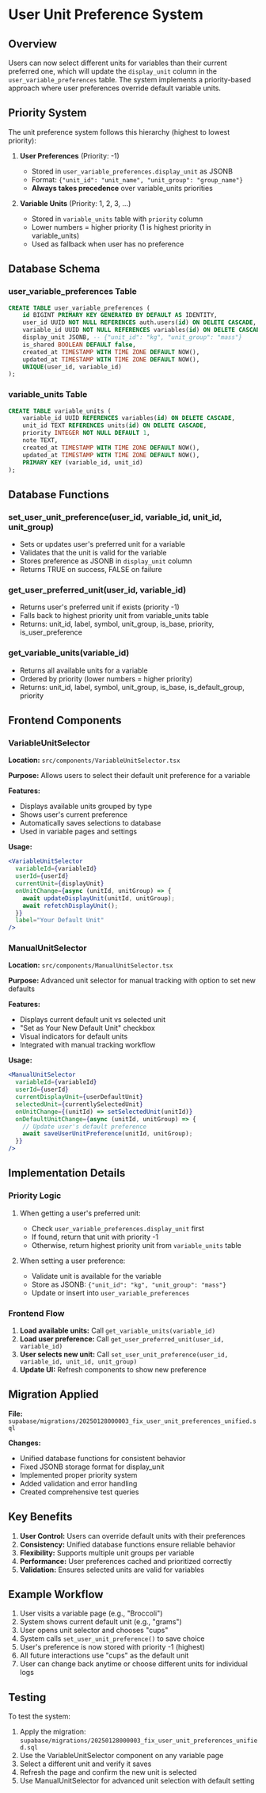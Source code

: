 # User Unit Preference System

## Overview

Users can now select different units for variables than their current preferred one, which will update the `display_unit` column in the `user_variable_preferences` table. The system implements a priority-based approach where user preferences override default variable units.

## Priority System

The unit preference system follows this hierarchy (highest to lowest priority):

1. **User Preferences** (Priority: -1)
   - Stored in `user_variable_preferences.display_unit` as JSONB
   - Format: `{"unit_id": "unit_name", "unit_group": "group_name"}`
   - **Always takes precedence** over variable_units priorities

2. **Variable Units** (Priority: 1, 2, 3, ...)
   - Stored in `variable_units` table with `priority` column
   - Lower numbers = higher priority (1 is highest priority in variable_units)
   - Used as fallback when user has no preference

## Database Schema

### user_variable_preferences Table
```sql
CREATE TABLE user_variable_preferences (
    id BIGINT PRIMARY KEY GENERATED BY DEFAULT AS IDENTITY,
    user_id UUID NOT NULL REFERENCES auth.users(id) ON DELETE CASCADE,
    variable_id UUID NOT NULL REFERENCES variables(id) ON DELETE CASCADE,
    display_unit JSONB, -- {"unit_id": "kg", "unit_group": "mass"}
    is_shared BOOLEAN DEFAULT false,
    created_at TIMESTAMP WITH TIME ZONE DEFAULT NOW(),
    updated_at TIMESTAMP WITH TIME ZONE DEFAULT NOW(),
    UNIQUE(user_id, variable_id)
);
```

### variable_units Table
```sql
CREATE TABLE variable_units (
    variable_id UUID REFERENCES variables(id) ON DELETE CASCADE,
    unit_id TEXT REFERENCES units(id) ON DELETE CASCADE,
    priority INTEGER NOT NULL DEFAULT 1,
    note TEXT,
    created_at TIMESTAMP WITH TIME ZONE DEFAULT NOW(),
    updated_at TIMESTAMP WITH TIME ZONE DEFAULT NOW(),
    PRIMARY KEY (variable_id, unit_id)
);
```

## Database Functions

### set_user_unit_preference(user_id, variable_id, unit_id, unit_group)
- Sets or updates user's preferred unit for a variable
- Validates that the unit is valid for the variable
- Stores preference as JSONB in `display_unit` column
- Returns TRUE on success, FALSE on failure

### get_user_preferred_unit(user_id, variable_id)
- Returns user's preferred unit if exists (priority -1)
- Falls back to highest priority unit from variable_units table
- Returns: unit_id, label, symbol, unit_group, is_base, priority, is_user_preference

### get_variable_units(variable_id)
- Returns all available units for a variable
- Ordered by priority (lower numbers = higher priority)
- Returns: unit_id, label, symbol, unit_group, is_base, is_default_group, priority

## Frontend Components

### VariableUnitSelector
**Location:** `src/components/VariableUnitSelector.tsx`

**Purpose:** Allows users to select their default unit preference for a variable

**Features:**
- Displays available units grouped by type
- Shows user's current preference
- Automatically saves selections to database
- Used in variable pages and settings

**Usage:**
```jsx
<VariableUnitSelector
  variableId={variableId}
  userId={userId}
  currentUnit={displayUnit}
  onUnitChange={async (unitId, unitGroup) => {
    await updateDisplayUnit(unitId, unitGroup);
    await refetchDisplayUnit();
  }}
  label="Your Default Unit"
/>
```

### ManualUnitSelector
**Location:** `src/components/ManualUnitSelector.tsx`

**Purpose:** Advanced unit selector for manual tracking with option to set new defaults

**Features:**
- Displays current default unit vs selected unit
- "Set as Your New Default Unit" checkbox
- Visual indicators for default units
- Integrated with manual tracking workflow

**Usage:**
```jsx
<ManualUnitSelector
  variableId={variableId}
  userId={userId}
  currentDisplayUnit={userDefaultUnit}
  selectedUnit={currentlySelectedUnit}
  onUnitChange={(unitId) => setSelectedUnit(unitId)}
  onDefaultUnitChange={async (unitId, unitGroup) => {
    // Update user's default preference
    await saveUserUnitPreference(unitId, unitGroup);
  }}
/>
```

## Implementation Details

### Priority Logic
1. When getting a user's preferred unit:
   - Check `user_variable_preferences.display_unit` first
   - If found, return that unit with priority -1
   - Otherwise, return highest priority unit from `variable_units` table

2. When setting a user preference:
   - Validate unit is available for the variable
   - Store as JSONB: `{"unit_id": "kg", "unit_group": "mass"}`
   - Update or insert into `user_variable_preferences`

### Frontend Flow
1. **Load available units:** Call `get_variable_units(variable_id)`
2. **Load user preference:** Call `get_user_preferred_unit(user_id, variable_id)`
3. **User selects new unit:** Call `set_user_unit_preference(user_id, variable_id, unit_id, unit_group)`
4. **Update UI:** Refresh components to show new preference

## Migration Applied

**File:** `supabase/migrations/20250128000003_fix_user_unit_preferences_unified.sql`

**Changes:**
- Unified database functions for consistent behavior
- Fixed JSONB storage format for display_unit
- Implemented proper priority system
- Added validation and error handling
- Created comprehensive test queries

## Key Benefits

1. **User Control:** Users can override default units with their preferences
2. **Consistency:** Unified database functions ensure reliable behavior  
3. **Flexibility:** Supports multiple unit groups per variable
4. **Performance:** User preferences cached and prioritized correctly
5. **Validation:** Ensures selected units are valid for variables

## Example Workflow

1. User visits a variable page (e.g., "Broccoli")
2. System shows current default unit (e.g., "grams") 
3. User opens unit selector and chooses "cups"
4. System calls `set_user_unit_preference()` to save choice
5. User's preference is now stored with priority -1 (highest)
6. All future interactions use "cups" as the default unit
7. User can change back anytime or choose different units for individual logs

## Testing

To test the system:
1. Apply the migration: `supabase/migrations/20250128000003_fix_user_unit_preferences_unified.sql`
2. Use the VariableUnitSelector component on any variable page
3. Select a different unit and verify it saves
4. Refresh the page and confirm the new unit is selected
5. Use ManualUnitSelector for advanced unit selection with default setting